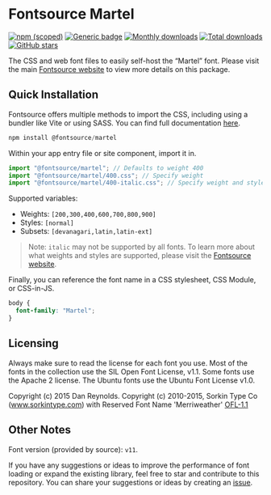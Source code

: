 # Fontsource Martel

[![npm (scoped)](https://img.shields.io/npm/v/@fontsource/martel?color=brightgreen)](https://www.npmjs.com/package/@fontsource/martel) [![Generic badge](https://img.shields.io/badge/fontsource-passing-brightgreen)](https://github.com/fontsource/fontsource) [![Monthly downloads](https://badgen.net/npm/dm/@fontsource/martel)](https://github.com/fontsource/fontsource) [![Total downloads](https://badgen.net/npm/dt/@fontsource/martel)](https://github.com/fontsource/fontsource) [![GitHub stars](https://img.shields.io/github/stars/fontsource/fontsource.svg?style=social&label=Star)](https://github.com/fontsource/fontsource/stargazers)

The CSS and web font files to easily self-host the “Martel” font. Please visit the main [Fontsource website](https://fontsource.org/fonts/martel) to view more details on this package.

## Quick Installation

Fontsource offers multiple methods to import the CSS, including using a bundler like Vite or using SASS. You can find full documentation [here](https://fontsource.org/docs/getting-started/introduction).

```javascript
npm install @fontsource/martel
```

Within your app entry file or site component, import it in.

```javascript
import "@fontsource/martel"; // Defaults to weight 400
import "@fontsource/martel/400.css"; // Specify weight
import "@fontsource/martel/400-italic.css"; // Specify weight and style
```

Supported variables:
- Weights: `[200,300,400,600,700,800,900]`
- Styles: `[normal]`
- Subsets: `[devanagari,latin,latin-ext]`

> Note: `italic` may not be supported by all fonts. To learn more about what weights and styles are supported, please visit the [Fontsource website](https://fontsource.org/fonts/martel).

Finally, you can reference the font name in a CSS stylesheet, CSS Module, or CSS-in-JS.

```css
body {
  font-family: "Martel";
}
```

## Licensing
Always make sure to read the license for each font you use. Most of the fonts in the collection use the SIL Open Font License, v1.1. Some fonts use the Apache 2 license. The Ubuntu fonts use the Ubuntu Font License v1.0.

Copyright (c) 2015 Dan Reynolds. Copyright (c) 2010-2015, Sorkin Type Co (www.sorkintype.com) with Reserved Font Name 'Merriweather'
[OFL-1.1](http://scripts.sil.org/OFL)

## Other Notes
Font version (provided by source): `v11`.

If you have any suggestions or ideas to improve the performance of font loading or expand the existing library, feel free to star and contribute to this repository. You can share your suggestions or ideas by creating an [issue](https://github.com/fontsource/fontsource/issues).